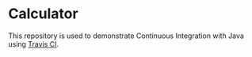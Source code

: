 
# Calculator

This repository is used to demonstrate Continuous Integration with Java using [Travis CI](http://travis-ci.org).
